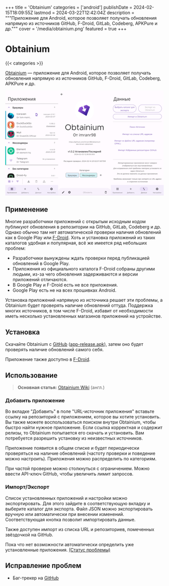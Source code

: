 +++
title = 'Obtainium'
categories = ['android']
publishDate = 2024-02-15T18:09:55Z
lastmod = 2024-03-22T12:42:04Z
description = """Приложение для Android, которое позволяет получать обновления \
напрямую из источников GitHub, F-Droid, GitLab, Codeberg, APKPure и др."""
cover = '/media/obtainium.png'
featured = true
+++

# Obtainium
{{< categories >}}

[Obtainium](https://github.com/ImranR98/Obtainium#readme) — приложение для
Android, которое позволяет получать обновления напрямую из источников GitHub,
F-Droid, GitLab, Codeberg, APKPure и др.

![Obtainium](/media/obtainium.png)

## Применение

Многие разработчики приложений с открытым исходным кодом публикуют обновления в
репозитории на GitHub, GitLab, Codeberg и др. Однако обычно там нет
автоматической проверки наличия обновлений как в Google Play или
[F-Droid](/wiki/f-droid). Хоть и установка приложений из таких каталогов
удобная и популярная, всё же имеется ряд небольших проблем:

- Разработчики вынуждены ждать проверки перед публикацией обновлений в Google
Play.
- Приложения из официального каталога F-Droid собраны другими людьми, из-за чего
обновления задерживаются и версии приложений отличаются.
- В Google Play и F-Droid есть не все приложения.
- Google Play есть не на всех прошивках Android.

Установка приложений напрямую из источника решает эти проблемы, а Obtainium
будет проверять наличие обновлений оттуда. Поддержка многих источников, в
том числе F-Droid, избавит от необходимости иметь несколько установленных
магазинов приложений на устройстве.

## Установка

Скачайте Obtainium с
[GitHub](https://github.com/ImranR98/Obtainium/releases/latest)
([app-release.apk](https://github.com/ImranR98/Obtainium/releases/latest/download/app-release.apk)),
затем оно будет проверять наличие обновлений самого себя.

Приложение также доступно в
[F-Droid](https://f-droid.org/packages/dev.imranr.obtainium.fdroid).

## Использование

> **Основная статья:**
[Obtainium Wiki](https://github.com/ImranR98/Obtainium/wiki) (англ.)

### Добавить приложение

Во вкладке "Добавить" в поле "URL-источник приложения" вставьте ссылку на
репозиторий с приложением, которое вы хотите установить. Вы также можете
воспользоваться поиском внутри Obtainium, чтобы быстро найти нужное приложение.
Если ссылка корректная и содержит релизы, то Obtainium попытается его скачать и
установить. Вам потребуется разрешить установку из неизвестных источников.

Приложение появится в общем списке и будет периодически проверяться на наличие
обновлений (частоту проверки и поведение можно настроить). Приложения можно
распределить по категориям.

При частой проверке можно столкнуться с ограничением. Можно ввести API-ключ
GitHub, чтобы увеличить лимит запросов.

### Импорт/Экспорт

Список установленных приложений и настройки можно экспортировать. Для этого
зайдите в соответствующую вкладку и выберите каталог для экспорта. Файл JSON
можно экспортировать вручную или автоматически при внесении изменений.
Соответствующая кнопка позволит импортировать данные.

Также доступен импорт из списка URL и репозиториев, помеченных звёздочкой на
GitHub.

Пока что нет возможности автоматически определить уже установленные приложения.
[(Статус проблемы)](https://github.com/ImranR98/Obtainium/issues/163)

## Исправление проблем

- Баг-трекер на [GitHub](https://github.com/ImranR98/Obtainium/issues)
